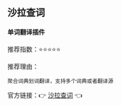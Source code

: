 ## 沙拉查词

#### 单词翻译插件

推荐指数：⭐⭐⭐⭐⭐

推荐理由：

    聚合词典划词翻译，支持多个词典或者翻译源

官方链接：👉 [沙拉查词](
https://chrome.google.com/webstore/detail/%E6%B2%99%E6%8B%89%E6%9F%A5%E8%AF%8D-%E8%81%9A%E5%90%88%E8%AF%8D%E5%85%B8%E5%88%92%E8%AF%8D%E7%BF%BB%E8%AF%91/cdonnmffkdaoajfknoeeecmchibpmkmg
) 👈















